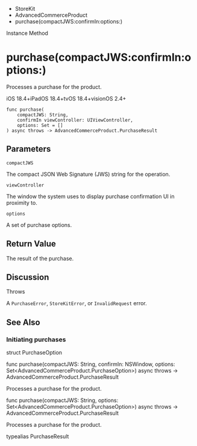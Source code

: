

- StoreKit
- AdvancedCommerceProduct
-  purchase(compactJWS:confirmIn:options:) 

Instance Method

# purchase(compactJWS:confirmIn:options:)

Processes a purchase for the product.

iOS 18.4+iPadOS 18.4+tvOS 18.4+visionOS 2.4+

``` source
func purchase(
    compactJWS: String,
    confirmIn viewController: UIViewController,
    options: Set = []
) async throws -> AdvancedCommerceProduct.PurchaseResult
```

## Parameters 

`compactJWS`  

The compact JSON Web Signature (JWS) string for the operation.

`viewController`  

The window the system uses to display purchase confirmation UI in proximity to.

`options`  

A set of purchase options.

## Return Value

The result of the purchase.

## Discussion

Throws

A `PurchaseError`, `StoreKitError`, or `InvalidRequest` error.

## See Also

### Initiating purchases

struct PurchaseOption

func purchase(compactJWS: String, confirmIn: NSWindow, options: Set&lt;AdvancedCommerceProduct.PurchaseOption>) async throws -> AdvancedCommerceProduct.PurchaseResult

Processes a purchase for the product.

func purchase(compactJWS: String, options: Set&lt;AdvancedCommerceProduct.PurchaseOption>) async throws -> AdvancedCommerceProduct.PurchaseResult

Processes a purchase for the product.

typealias PurchaseResult

